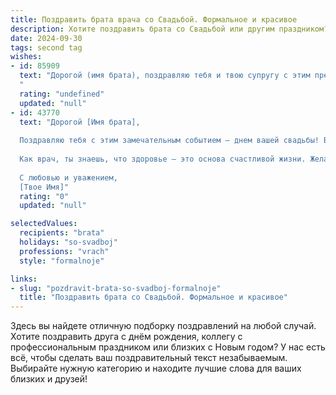 ```yaml
---
title: Поздравить брата врача со Свадьбой. Формальное и красивое
description: Хотите поздравить брата со Свадьбой или другим праздником? Наш ИИ создаст незабываемое поздравление, а вы обязательно выделитесь среди других.  
date: 2024-09-30
tags: second tag
wishes:
- id: 85909
  text: "Дорогой (имя брата), поздравляю тебя и твою супругу с этим прекрасным днём – днём вашей свадьбы! Желаю вам крепкой взаимной любви, семейного счастья, благополучия и здоровья. Пусть ваш совместный путь будет полон радости, понимания и доверия.  Пусть профессиональные успехи, которые ты достигаешь как врач, только укрепляют ваш союз, а семейное счастье вдохновляет на новые свершения.  Горжусь тобой и желаю вам долгих лет счастливой жизни вместе!
  "
  rating: "undefined"
  updated: "null"
- id: 43770
  text: "Дорогой [Имя брата],
  
  Поздравляю тебя с этим замечательным событием — днем вашей свадьбы! В этот важный и радостный момент хочу пожелать вам с [Имя невесты] крепкой любви, взаимопонимания и счастья в каждой минуте совместной жизни. Пусть ваш союз будет наполнен теплом, гармонией и поддержкой друг друга.
  
  Как врач, ты знаешь, что здоровье — это основа счастливой жизни. Желаю вам заботиться друг о друге, дарить тепло и радость, словно лучшие лекари, способные исцелить любые недуги. Пусть ваша жизнь будет долгой и насыщенной, а каждый день приносит радостные события и светлые перспективы.
  
  С любовью и уважением,
  [Твое Имя]"
  rating: "0"
  updated: "null"

selectedValues:
  recipients: "brata"
  holidays: "so-svadboj"
  professions: "vrach"
  style: "formalnoje"

links:
- slug: "pozdravit-brata-so-svadboj-formalnoje"
  title: "Поздравить брата со Свадьбой. Формальное и красивое"
---
```


Здесь вы найдете отличную подборку поздравлений на любой случай. 
Хотите поздравить друга с днём рождения, коллегу с профессиональным праздником или близких с Новым годом? У нас есть всё, чтобы сделать ваш поздравительный текст незабываемым. Выбирайте нужную категорию и находите лучшие слова для ваших близких и друзей!
